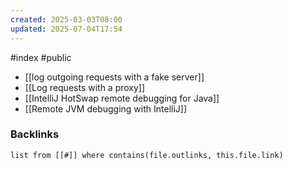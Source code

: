 ```yaml
---
created: 2025-03-03T08:00
updated: 2025-07-04T17:54
---
```

#index #public

- [[log outgoing requests with a fake server]]
- [[Log requests with a proxy]]
- [[IntelliJ HotSwap remote debugging for Java]]
- [[Remote JVM debugging with IntelliJ]]


### Backlinks
```dataview 
list from [[#]] where contains(file.outlinks, this.file.link)
```

